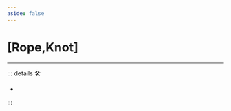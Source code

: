 ```yaml
---
aside: false
---
```

# <py>[<labor>Rope</labor>,<motor>Knot</motor>]</py>

---

<!-- =================================================== -->
<!-- =================================================== -->
<!-- =================================================== -->
<!-- =================================================== -->
<!-- =================================================== -->
::: details 🛠

-

:::
